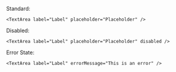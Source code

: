 Standard:

```tsx padded
<TextArea label="Label" placeholder="Placeholder" />
```

Disabled:

```tsx padded
<TextArea label="Label" placeholder="Placeholder" disabled />
```

Error State:

```tsx padded
<TextArea label="Label" errorMessage="This is an error" />
```

